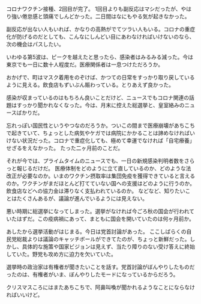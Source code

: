 コロナワクチン接種、2回目が完了。
1回目よりも副反応はマシだったが、やはり強い倦怠感と頭痛でしんどかった。二日間はなにもやる気が起きなかった。

副反応が出ない人もいれば、かなりの高熱がでてツラい人もいる。コロナの重症化が防げるのだとしても、こんなにしんどい目にあわなければいけないのなら、次の機会はパスしたい。

いわゆる第5波は、ピークを越えたと思ったら、感染者はみるみる減った。今は東京でも一日に数十人程度だ。医療関係者は一息つけただろうか。

おかげで、町はマスク着用をのぞけば、かつての日常をすっかり取り戻しているように見える。飲食店もずいぶん賑わっている。とりあえず良かった。

感染が収まっているのはもちろん良いことだけど、ニュースでもコロナ関連の話題はすっかり聞かれなくなった。今は、月末に控えた総選挙と、皇室絡みのニュースばかりだ。

忘れっぽい国民性というやつなのだろうか。ついこの間まで医療崩壊があちこちで起きていて、ちょっとした病気やケガでは病院にかかることは諦めなければいけない状況だった。コロナで重症化しても、極めて幸運でなければ「自宅療養」せざるをえなかった。
たった二ヶ月前のことだ。

それが今では、プライムタイムのニュースでも、一日の新規感染判明者数をさらっと報じるだけだ。
医療体制をどのように立て直しているのか、どのような法改正が必要なのか。いまのワクチン摂取率は集団免疫を獲得できていると言えるのか。ワクチンがまだほとんど打てていない国への支援はどのように行うのか。飲食店などへの協力金は滞りなく支払われているのか。
などなど、知りたいことはたくさんあるが、議論が進んでいるようには見えない。

悪い時期に総選挙になってしまった。選挙がなければ今ごろ秋の国会が行われていたはずだ。この疫病禍にあって、まともに国会を開いていたのは何ヶ月前か。

あしたから選挙活動がはじまる。今日は党首討論があった。
ここしばらくの自民党総裁よりは議論のキャッチボールができてたのが、ちょっと新鮮だった。しかし、具体的な施策や国家ビジョンは見えず、当たり障りのない受け答えに終始していた。野党も攻め方に迫力を欠いていた。

選挙時の政治家は有権者が聞きたいことを話す。党首討論がぼんやりしたものだったのは、有権者がいま、ぼんやりしたモードになっているからだろう。

クリスマスころにはまたあちこちで、阿鼻叫喚が聞かれるようなことにならなければいいけど。
